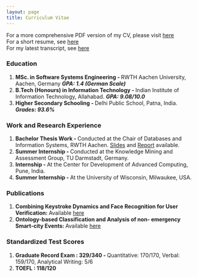 ```yaml
---
layout: page
title: Curriculum Vitae
---
```


For a more comprehensive PDF version of my CV, please visit [here](../documents/sanchit-resume.pdf)     
For a short resume, see [here](../documents/sanchit-short-resume.pdf)   
For my latest transcript, see [here](../documents/transcript.pdf)

### **Education**

1. <strong>MSc. in Software Systems Engineering - </strong> RWTH Aachen University, Aachen, Germany ***GPA: 1.4 (German Scale)***
2. <strong>B.Tech (Honours) in Information Technology - </strong> Indian Institute of Information Technology, Allahabad. ***GPA: 9.08/10.0***
3. <strong>Higher Secondary Schooling - </strong>  Delhi Public School, Patna, India. ***Grades: 93.6%***


### **Work and Research Experience**

1. <strong> Bachelor Thesis Work - </strong> Conducted at the Chair of Databases and Information Systems, RWTH Aachen. [Slides](../documents/thesis-presentation.pdf) and [Report](../documents/thesis-report.pdf) available.
2. <strong>Summer Internship - </strong> Conducted at the Knowledge Mining and Assessment Group, TU Darmstadt, Germany.
3. <strong>Internship - </strong> At the Center for Development of Advanced Computing, Pune, India.
4. <strong>Summer Internship - </strong> At the University of Wisconsin, Milwaukee, USA.

### **Publications**

1. <strong>Combining Keystroke Dynamics and Face Recognition for User Verification: </strong> Available [here](../documents/sanchit-paper1.pdf)
2. <strong>Ontology-based Classification and Analysis of non- emergency Smart-city Events: </strong> Available [here](../documents/sanchit-paper2.pdf)

### **Standardized Test Scores**

1. <strong>Graduate Record Exam : 329/340 - </strong> Quantitative: 170/170, Verbal: 159/170, Analytical Writing: 5/6
2. <strong> TOEFL : 118/120</strong>
